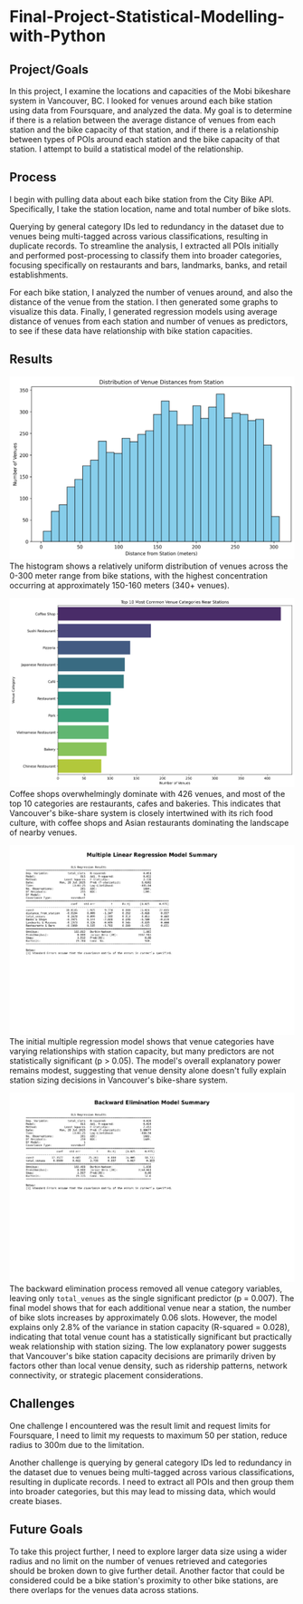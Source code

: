 # Final-Project-Statistical-Modelling-with-Python

## Project/Goals

In this project, I examine the locations and capacities of the Mobi bikeshare system in Vancouver, BC. I looked for venues around each bike station using data from Foursquare, and analyzed the data. My goal is to determine if there is a relation between the average distance of venues from each station and the bike capacity of that station, and if there is a relationship between types of POIs around each station and the bike capacity of that station. I attempt to build a statistical model of the relationship.

## Process

I begin with pulling data about each bike station from the City Bike API. Specifically, I take the station location, name and total number of bike slots.

Querying by general category IDs led to redundancy in the dataset due to venues being multi-tagged across various classifications, resulting in duplicate records. To streamline the analysis, I extracted all POIs initially and performed post-processing to classify them into broader categories, focusing specifically on restaurants and bars, landmarks, banks, and retail establishments.

For each bike station, I analyzed the number of venues around, and also the distance of the venue from the station. I then generated some graphs to visualize this data. Finally, I generated regression models using average distance of venues from each station and number of venues as predictors, to see if these data have relationship with bike station capacities.

## Results
![Distribution of Venue Distances](images/distribution_of_venue_distances.png)
The histogram shows a relatively uniform distribution of venues across the 0-300 meter range from bike stations, with the highest concentration occurring at approximately 150-160 meters (340+ venues). 

![Top 10 Venue Categories](images/top_10_venue_categories.png)
Coffee shops overwhelmingly dominate with 426 venues, and most of the top 10 categories are restaurants, cafes and bakeries. This indicates that Vancouver's bike-share system is closely intertwined with its rich food culture, with coffee shops and Asian restaurants dominating the landscape of nearby venues.

![Multiple Regression Summary](images/multiple_regression_summary.png)
The initial multiple regression model shows that venue categories have varying relationships with station capacity, but many predictors are not statistically significant (p > 0.05). The model's overall explanatory power remains modest, suggesting that venue density alone doesn't fully explain station sizing decisions in Vancouver's bike-share system.


![Backward Elimination Summary](images/backward_elimination_summary.png)
The backward elimination process removed all venue category variables, leaving only `total_venues` as the single significant predictor (p = 0.007). The final model shows that for each additional venue near a station, the number of bike slots increases by approximately 0.06 slots. However, the model explains only 2.8% of the variance in station capacity (R-squared = 0.028), indicating that total venue count has a statistically significant but practically weak relationship with station sizing. 
The low explanatory power suggests that Vancouver's bike station capacity decisions are primarily driven by factors other than local venue density, such as ridership patterns, network connectivity, or strategic placement considerations.


## Challenges

One challenge I encountered was the result limit and request limits for Foursquare, I need to limit my requests to maximum 50 per station, reduce radius to 300m due to the limitation.

Another challenge is querying by general category IDs led to redundancy in the dataset due to venues being multi-tagged across various classifications, resulting in duplicate records. I need to extract all POIs and then group them into broader categories, but this may lead to missing data, which would create biases.

## Future Goals

To take this project further, I need to explore larger data size using a wider radius and no limit on the number of venues retrieved and categories should be broken down to give further detail. Another factor that could be considered could be a bike station's proximity to other bike stations, are there overlaps for the venues data across stations.




